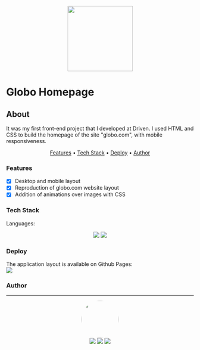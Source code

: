 <p align="center">
  <img src="https://upload.wikimedia.org/wikipedia/commons/thumb/d/db/Globo.com_logo.svg/2560px-Globo.com_logo.svg.png" width="175" alt="" />
</p>

# Globo Homepage

## About
<p>
    It was my first front-end project that I developed at Driven. I used HTML and CSS to build the homepage of the site "globo.com", with mobile responsiveness. 
</p>

<p align="center">
    <a href="#features">Features</a> •
    <a href="#tech">Tech Stack</a> •
    <a href="#deploy">Deploy</a> •
    <a href="#author">Author</a>
</p>

### Features
- [x] Desktop and mobile layout<br>
- [x] Reproduction of globo.com website layout<br>
- [x] Addition of animations over images with CSS<br>

### Tech Stack
Languages:<br>
<p align="center">
<img src="https://img.shields.io/badge/html5%20-%23E34F26.svg?&style=for-the-badge&logo=html5&logoColor=white"/>
<img src="https://img.shields.io/badge/css3%20-%231572B6.svg?&style=for-the-badge&logo=css3&logoColor=white"/>
</p>

### Deploy

The application layout is available on Github Pages:<br>
<a href='https://mkvasconcelos.github.io/Globo.com/' target="_blank" ><img src='https://img.shields.io/badge/github-pages%20-%23F05033.svg?&style=for-the-badge&logo=github&logoColor=white'></a>   
  

### Author
---
<p align='center'> 
  <img src="https://avatars.githubusercontent.com/u/77166529?s=460&u=a50a7e5f0522d64711bf41b7414631390ae9d80" width="100px" style="border-radius: 50%"/>
  <br>
  <a href="https://www.linkedin.com/in/mateuskavamotovasconcelos/"><img src="https://img.shields.io/badge/linkedin-%230077B5.svg?&style=for-the-badge&logo=linkedin&logoColor=white"/></a>
  <a href="mailto:mateuskvasconcelos@gmail.com"><img src="https://img.shields.io/badge/gmail-D14836?&style=for-the-badge&logo=gmail&logoColor=white"/></a>
  <a href="https://github.com/mkvasconcelos"><img src="https://img.shields.io/badge/github-%23100000.svg?&style=for-the-badge&logo=github&logoColor=white" /></a>
</p>
